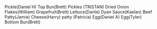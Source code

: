 Pickle(Daniel H)
Top Bun(Brett)
Pickles (TRISTAN)
Dried Onion Flakes(William)
Grapefruit(Brett)
Lettuce(Dante)
Dyan Sauce(Kaelan)
Beef Patty(Jamie)
Cheese(Harry)
patty (Patricia)
Egg(Daniel A)
Egg(Tyler)
Bottom Bun(Brett)